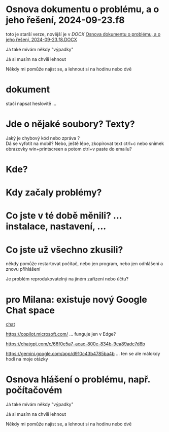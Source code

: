 # Osnova dokumentu o problému, a o jeho řešení, 2024-09-23.f8



toto je starší verze, novější je v *DOCX*  [Osnova dokumentu o problému, a o jeho řešení, 2024-09-23.f8.DOCX](https://onedrive.live.com/edit.aspx?resid=4B12298D932A2860!42453&cid=4b12298d932a2860&CT=1727517782323&OR=ItemsView)


Já také mívám někdy "výpadky"

Já si musím na chvíli lehnout

Někdy mi pomůže najíst se, a lehnout si na hodinu nebo dvě


# dokument

stačí napsat heslovitě ...

# Jde o nějaké soubory? Texty? 

 

Jaký je chybový kód nebo zpráva ?  
Dá se vyfotit na mobil? Nebo, ještě lépe, zkopírovat text ctrl+c nebo snímek obrazovky win+printscreen a potom ctrl+v paste do emailu?
 

 
# Kde?

# Kdy začaly problémy?

# Co jste v té době měnili? ... instalace, nastavení, ...


# Co jste už všechno zkusili?

někdy pomůže restartovat počítač, nebo jen program, nebo jen odhlášení a znovu přihlášení

Je problém reprodukovatelný na jiném zařízení nebo účtu?

# pro Milana: existuje nový Google Chat space

[chat ](https://mail.google.com/chat/u/0/#chat/space/AAAA2NU9Pu0)


https://copilot.microsoft.com/ ... funguje jen v Edge?


https://chatgpt.com/c/66f0e5a7-acac-800e-834b-9ea89adc7d8b

https://gemini.google.com/app/d910c43b4785ba4b ... ten se ale málokdy hodí na moje otázky


# Osnova hlášení o problému, např. počítačovém

Já také mívám někdy "výpadky"

Já si musím na chvíli lehnout

Někdy mi pomůže najíst se, a lehnout si na hodinu nebo dvě
